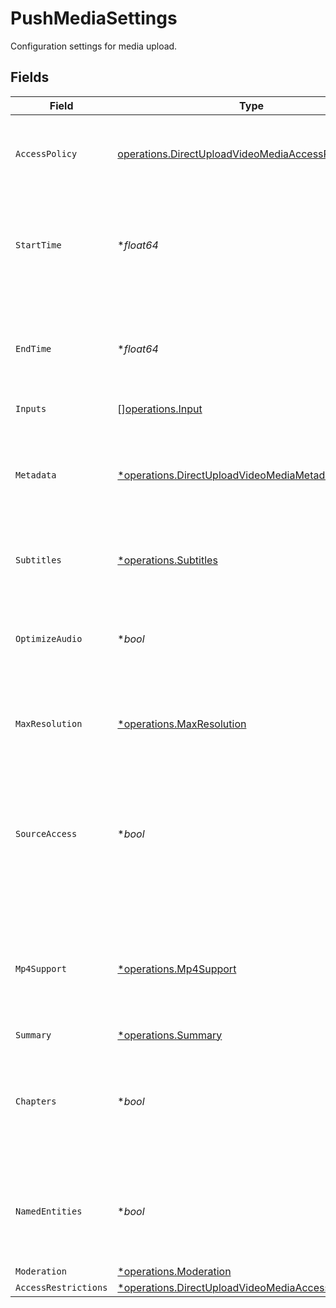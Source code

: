 # PushMediaSettings

Configuration settings for media upload.


## Fields

| Field                                                                                                                                     | Type                                                                                                                                      | Required                                                                                                                                  | Description                                                                                                                               | Example                                                                                                                                   |
| ----------------------------------------------------------------------------------------------------------------------------------------- | ----------------------------------------------------------------------------------------------------------------------------------------- | ----------------------------------------------------------------------------------------------------------------------------------------- | ----------------------------------------------------------------------------------------------------------------------------------------- | ----------------------------------------------------------------------------------------------------------------------------------------- |
| `AccessPolicy`                                                                                                                            | [operations.DirectUploadVideoMediaAccessPolicy](../../models/operations/directuploadvideomediaaccesspolicy.md)                            | :heavy_check_mark:                                                                                                                        | Determines if access to the streamed content is kept private or available to all.                                                         | public                                                                                                                                    |
| `StartTime`                                                                                                                               | **float64*                                                                                                                                | :heavy_minus_sign:                                                                                                                        | Start time indicates where encoding should begin within the video file, in seconds.                                                       | 0                                                                                                                                         |
| `EndTime`                                                                                                                                 | **float64*                                                                                                                                | :heavy_minus_sign:                                                                                                                        | End time indicates where encoding should end within the video file, in seconds.                                                           | 60                                                                                                                                        |
| `Inputs`                                                                                                                                  | [][operations.Input](../../models/operations/input.md)                                                                                    | :heavy_minus_sign:                                                                                                                        | N/A                                                                                                                                       |                                                                                                                                           |
| `Metadata`                                                                                                                                | [*operations.DirectUploadVideoMediaMetadata](../../models/operations/directuploadvideomediametadata.md)                                   | :heavy_minus_sign:                                                                                                                        | Tag a video in "key" : "value" pairs for searchable metadata. Maximum 10 entries, 255 characters each.                                    | {<br/>"key1": "value1"<br/>}                                                                                                              |
| `Subtitles`                                                                                                                               | [*operations.Subtitles](../../models/operations/subtitles.md)                                                                             | :heavy_minus_sign:                                                                                                                        | Generates subtitle files for audio/video files.<br/>                                                                                      |                                                                                                                                           |
| `OptimizeAudio`                                                                                                                           | **bool*                                                                                                                                   | :heavy_minus_sign:                                                                                                                        | Enhance the quality and volume of the audio track. This is available for pre-recorded content only.<br/>                                  | true                                                                                                                                      |
| `MaxResolution`                                                                                                                           | [*operations.MaxResolution](../../models/operations/maxresolution.md)                                                                     | :heavy_minus_sign:                                                                                                                        | Determines the highest quality resolution available.<br/>                                                                                 | 1080p                                                                                                                                     |
| `SourceAccess`                                                                                                                            | **bool*                                                                                                                                   | :heavy_minus_sign:                                                                                                                        | The sourceAccess parameter determines whether the original media file is accessible. Set to true to enable access or false to restrict it | true                                                                                                                                      |
| `Mp4Support`                                                                                                                              | [*operations.Mp4Support](../../models/operations/mp4support.md)                                                                           | :heavy_minus_sign:                                                                                                                        | Generates MP4 video up to 4K ("capped_4k"), m4a audio only ("audioOnly"), or both for offline viewing.<br/>                               | capped_4k                                                                                                                                 |
| `Summary`                                                                                                                                 | [*operations.Summary](../../models/operations/summary.md)                                                                                 | :heavy_minus_sign:                                                                                                                        | N/A                                                                                                                                       |                                                                                                                                           |
| `Chapters`                                                                                                                                | **bool*                                                                                                                                   | :heavy_minus_sign:                                                                                                                        | Enable or disable the chapters feature for the media. Set to `true` to enable chapters or `false` to disable.<br/>                        | true                                                                                                                                      |
| `NamedEntities`                                                                                                                           | **bool*                                                                                                                                   | :heavy_minus_sign:                                                                                                                        | Enable or disable named entity extraction. Set to `true` to enable or `false` to disable.<br/>                                            | true                                                                                                                                      |
| `Moderation`                                                                                                                              | [*operations.Moderation](../../models/operations/moderation.md)                                                                           | :heavy_minus_sign:                                                                                                                        | N/A                                                                                                                                       |                                                                                                                                           |
| `AccessRestrictions`                                                                                                                      | [*operations.DirectUploadVideoMediaAccessRestrictions](../../models/operations/directuploadvideomediaaccessrestrictions.md)               | :heavy_minus_sign:                                                                                                                        | N/A                                                                                                                                       |                                                                                                                                           |
